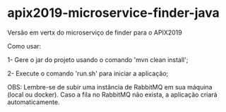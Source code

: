 # apix2019-microservice-finder-java

Versão em vertx do microserviço de finder para o APIX2019

Como usar:

1- Gere o jar do projeto usando o comando 'mvn clean install';

2- Execute o comando 'run.sh' para iniciar a aplicação;

OBS: Lembre-se de subir uma instância de RabbitMQ em sua máquina (local ou docker). 
Caso a fila no RabbitMQ não exista, a aplicação criará automaticamente.
